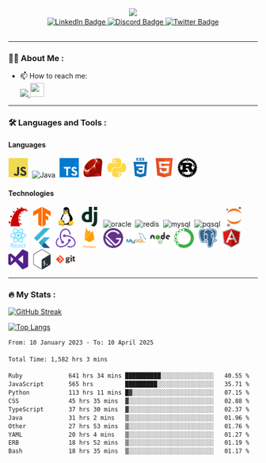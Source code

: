 
<div id="header" align="center">
  <img src="https://media1.giphy.com/media/v1.Y2lkPTc5MGI3NjExNzdhNGViYjFkYjUyNWFhMDI1NTdiZWMzYTdhMGRhYzIyZDdkNjYwNiZjdD1n/R03zWv5p1oNSQd91EP/giphy.gif" width="100" margin="10"/>
</div>

<div id="badges" align="center">
  <a href="https://www.linkedin.com/in/kimathi-njoki-03b6031b0/">
    <img src="https://img.shields.io/badge/LinkedIn-blue?style=for-the-badge&logo=linkedin&logoColor=white" alt="LinkedIn Badge"/>
  </a>
  <a href="https://discordapp.com/users/842079184044949504">
    <img src="https://img.shields.io/badge/Discord-ble?style=for-the-badge&logo=youtube&logoColor=white" alt="Discord Badge"/>
  </a>
  <a href="https://twitter.com/kimathi_njoki">
    <img src="https://img.shields.io/badge/Twitter-blue?style=for-the-badge&logo=twitter&logoColor=white" alt="Twitter Badge"/>
  </a>
</div>

<div align="center">
<img src="https://komarev.com/ghpvc/?username=kimathinjoki&style=flat-square&color=blue" alt="" />
</div>

<!-- <div align="center">
  <img src="https://media.giphy.com/media/dWesBcTLavkZuG35MI/giphy.gif" width="600" height="300"/>
</div> -->


---

### :man_technologist: About Me :
- 📫 How to reach me: <div> <a href= "https://www.linkedin.com/in/kimathi-njoki-03b6031b0/">
    <img src="https://img.icons8.com/material-outlined/30/689d6a/linkedin.png"/>
  </a>
    <a href="mailto:dfkimathinjoki@gmail.com">
    <img src="https://cdn-icons-png.flaticon.com/512/552/552486.png" width="28" height="28"/>
  </a>
  </div>


---

### :hammer_and_wrench: Languages and Tools :

#### Languages
<div>
  <img src="https://github.com/devicons/devicon/blob/master/icons/javascript/javascript-original.svg" title="JavaScript" alt="JavaScript" width="40" height="40"/>&nbsp;
           <img src="https://cdn.jsdelivr.net/gh/devicons/devicon@latest/icons/java/java-original-wordmark.svg" title="Java" alt="Java" width="40" height="40" />&nbsp;
   <img src="https://raw.githubusercontent.com/devicons/devicon/1119b9f84c0290e0f0b38982099a2bd027a48bf1/icons/typescript/typescript-original.svg" title="ruby" alt="ruby" width="40" height="40"/>&nbsp;
      <img src="https://raw.githubusercontent.com/devicons/devicon/1119b9f84c0290e0f0b38982099a2bd027a48bf1/icons/ruby/ruby-original.svg" title="ruby" alt="ruby" width="40" height="40"/>&nbsp;
  <img src="https://raw.githubusercontent.com/devicons/devicon/1119b9f84c0290e0f0b38982099a2bd027a48bf1/icons/python/python-plain.svg" title="python" alt="python" width="40" height="40"/>&nbsp;
      <img src="https://github.com/devicons/devicon/blob/master/icons/css3/css3-plain-wordmark.svg"  title="CSS3" alt="CSS" width="40" height="40"/>&nbsp;
  <img src="https://github.com/devicons/devicon/blob/master/icons/html5/html5-original.svg" title="HTML5" alt="HTML" width="40" height="40"/>&nbsp;
        <img src="https://raw.githubusercontent.com/devicons/devicon/1119b9f84c0290e0f0b38982099a2bd027a48bf1/icons/rust/rust-plain.svg" title="rust" alt="rust" width="40" height="40"/>   

</div>

#### Technologies

<div>
   <img src="https://raw.githubusercontent.com/devicons/devicon/1119b9f84c0290e0f0b38982099a2bd027a48bf1/icons/rails/rails-plain.svg" title="rails" alt="rails" width="40" height="40"/>&nbsp;
       <img src="https://raw.githubusercontent.com/devicons/devicon/1119b9f84c0290e0f0b38982099a2bd027a48bf1/icons/tensorflow/tensorflow-original.svg" title="tensorflow" alt="tensorflow" width="40" height="40"/>&nbsp;
    <img src="https://raw.githubusercontent.com/devicons/devicon/1119b9f84c0290e0f0b38982099a2bd027a48bf1/icons/linux/linux-original.svg" title="linux" alt="linux" width="40" height="40"/>&nbsp;
         <img src="https://raw.githubusercontent.com/devicons/devicon/1119b9f84c0290e0f0b38982099a2bd027a48bf1/icons/django/django-plain.svg" title="django" alt="django" width="40" height="40"/>&nbsp;
            <img src="https://cdn.jsdelivr.net/gh/devicons/devicon@latest/icons/oracle/oracle-original.svg" title="oracle" alt="oracle" width="40" height="40"/>&nbsp;
 <img src="https://cdn.jsdelivr.net/gh/devicons/devicon@latest/icons/redis/redis-original.svg" title="redis" alt="redis" width="40" height="40"/>&nbsp;
            <img src="https://cdn.jsdelivr.net/gh/devicons/devicon@latest/icons/mysql/mysql-original-wordmark.svg" title="mysql" alt="mysql" width="40" height="40"/>&nbsp;
            <img src="https://cdn.jsdelivr.net/gh/devicons/devicon@latest/icons/postgresql/postgresql-plain-wordmark.svg" title="pgsql" alt="pqsql" width="40" height="40"/>&nbsp;
        <img src="https://raw.githubusercontent.com/devicons/devicon/1119b9f84c0290e0f0b38982099a2bd027a48bf1/icons/jupyter/jupyter-original.svg" title="jupyter" alt="jupyter" width="40" height="40"/>&nbsp;
        <img src="https://github.com/devicons/devicon/blob/master/icons/react/react-original-wordmark.svg" title="React" alt="React" width="40" height="40"/>&nbsp;
  <img src="https://github.com/devicons/devicon/blob/master/icons/flutter/flutter-original.svg" title="Flutter" alt="Flutter" width="40" height="40"/>&nbsp;
  <img src="https://github.com/devicons/devicon/blob/master/icons/redux/redux-original.svg" title="Redux" alt="Redux " width="40" height="40"/>&nbsp;
    <img src="https://github.com/devicons/devicon/blob/master/icons/firebase/firebase-plain-wordmark.svg" title="Firebase" alt="Firebase" width="40" height="40"/>&nbsp;
  <img src="https://github.com/devicons/devicon/blob/master/icons/gatsby/gatsby-original.svg" title="Gatsby"  alt="Gatsby" width="40" height="40"/>&nbsp;
  <img src="https://github.com/devicons/devicon/blob/master/icons/mysql/mysql-original-wordmark.svg" title="MySQL"  alt="MySQL" width="40" height="40"/>&nbsp;
  <img src="https://github.com/devicons/devicon/blob/master/icons/nodejs/nodejs-original-wordmark.svg" title="NodeJS" alt="NodeJS" width="40" height="40"/>&nbsp;
    <img src="https://raw.githubusercontent.com/devicons/devicon/1119b9f84c0290e0f0b38982099a2bd027a48bf1/icons/anaconda/anaconda-original.svg" title="anaconda" alt="anaconda" width="40" height="40"/>&nbsp;
   <img src="https://raw.githubusercontent.com/devicons/devicon/1119b9f84c0290e0f0b38982099a2bd027a48bf1/icons/postgresql/postgresql-plain.svg" title="postgresql" alt="postgresql" width="40" height="40"/>&nbsp;
  <img src="https://raw.githubusercontent.com/devicons/devicon/1119b9f84c0290e0f0b38982099a2bd027a48bf1/icons/angularjs/angularjs-original.svg" title="angular" alt="angular" width="40" height="40"/>&nbsp;
  <img src="https://raw.githubusercontent.com/devicons/devicon/1119b9f84c0290e0f0b38982099a2bd027a48bf1/icons/visualstudio/visualstudio-plain.svg" title="vs" alt="vs" width="40" height="40"/>&nbsp;
  <img src="https://raw.githubusercontent.com/devicons/devicon/1119b9f84c0290e0f0b38982099a2bd027a48bf1/icons/bash/bash-plain.svg" title="bash" alt="bash" width="40" height="40"/>&nbsp;  
  <img src="https://github.com/devicons/devicon/blob/master/icons/git/git-original-wordmark.svg" title="Git" **alt="Git" width="40" height="40"/>
  
  
</div>


---

### :fire: My Stats :


[![GitHub Streak](http://github-readme-streak-stats.herokuapp.com?user=kimathinjoki&theme=dark&background=000000)](https://git.io/streak-stats)

[![Top Langs](https://github-readme-stats.vercel.app/api/top-langs/?username=kimathinjoki&layout=compact&theme=vision-friendly-dark)](https://github.com/anuraghazra/github-readme-stats)


<!--START_SECTION:waka-->

```txt
From: 10 January 2023 - To: 10 April 2025

Total Time: 1,582 hrs 3 mins

Ruby             641 hrs 34 mins ██████████░░░░░░░░░░░░░░░   40.55 %
JavaScript       565 hrs         █████████░░░░░░░░░░░░░░░░   35.71 %
Python           113 hrs 11 mins █▓░░░░░░░░░░░░░░░░░░░░░░░   07.15 %
CSS              45 hrs 35 mins  ▓░░░░░░░░░░░░░░░░░░░░░░░░   02.88 %
TypeScript       37 hrs 30 mins  ▓░░░░░░░░░░░░░░░░░░░░░░░░   02.37 %
Java             31 hrs 2 mins   ▒░░░░░░░░░░░░░░░░░░░░░░░░   01.96 %
Other            27 hrs 53 mins  ▒░░░░░░░░░░░░░░░░░░░░░░░░   01.76 %
YAML             20 hrs 4 mins   ▒░░░░░░░░░░░░░░░░░░░░░░░░   01.27 %
ERB              18 hrs 52 mins  ▒░░░░░░░░░░░░░░░░░░░░░░░░   01.19 %
Bash             18 hrs 35 mins  ▒░░░░░░░░░░░░░░░░░░░░░░░░   01.17 %
```

<!--END_SECTION:waka-->



<!-- <img src="https://wakatime.com/share/@Codetari/5cc708e5-95b3-4e0a-8c57-8017675768ab.svg"/>

<img src="https://wakatime.com/share/@Codetari/4892a892-7078-430a-a92d-ca694da04c3d.svg"/>
 -->


<!--
**kimathinjoki/kimathinjoki** is a ✨ _special_ ✨ repository because its `README.md` (this file) appears on your GitHub profile.




-->
